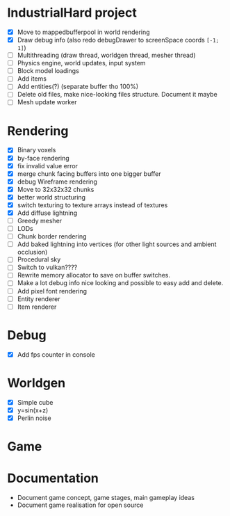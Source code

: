 # IndustrialHard project

- [x] Move to mappedbufferpool in world rendering
- [x] Draw debug info (also redo debugDrawer to screenSpace coords `[-1; 1]`)
- [ ] Multithreading (draw thread, worldgen thread, mesher thread)
- [ ] Physics engine, world updates, input system
- [ ] Block model loadings
- [ ] Add items
- [ ] Add entities(?) (separate buffer tho 100%)
- [ ] Delete old files, make nice-looking files structure. Document it maybe
- [ ] Mesh update worker

# Rendering

- [x] Binary voxels
- [x] by-face rendering
- [x] fix invalid value error
- [x] merge chunk facing buffers into one bigger buffer
- [x] debug Wireframe rendering
- [x] Move to 32x32x32 chunks
- [x] better world structuring
- [x] switch texturing to texture arrays instead of textures
- [x] Add diffuse lightning
- [ ] Greedy mesher
- [ ] LODs
- [ ] Chunk border rendering
- [ ] Add baked lightning into vertices (for other light sources and ambient occlusion)
- [ ] Procedural sky
- [ ] Switch to vulkan????
- [ ] Rewrite memory allocator to save on buffer switches.
- [ ] Make a lot debug info nice looking and possible to easy add and delete.
- [ ] Add pixel font rendering
- [ ] Entity renderer
- [ ] Item renderer

# Debug

- [x] Add fps counter in console

# Worldgen

- [x] Simple cube
- [x] y=sin(x+z)
- [x] Perlin noise

# Game

# Documentation

- Document game concept, game stages, main gameplay ideas
- Document game realisation for open source
